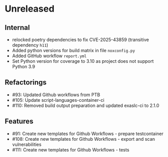 # Unreleased

## Internal

 - relocked poetry dependencies to fix CVE-2025-43859 (transitive dependency `h11`)
 - Added python versions for build matrix in file `noxconfig.py`
 - Added GitHub workflow `report.yml`
 - Set Python version for coverage to 3.10 as project does not support Python 3.9

## Refactorings

 - #93: Updated Github workflows from PTB
 - #105: Update script-languages-container-ci
 - #110: Removed build output preparation and updated exaslc-ci to 2.1.0

## Features

 - #91: Create new templates for Github Workflows - prepare testcontainer
 - #108: Create new templates for Github Workflows - export and scan vulnerabilities
 - #111: Create new templates for Github Workflows - tests
